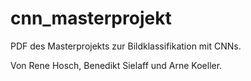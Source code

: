 # cnn_masterprojekt
PDF des Masterprojekts zur Bildklassifikation mit CNNs.

Von Rene Hosch, Benedikt Sielaff und Arne Koeller.
